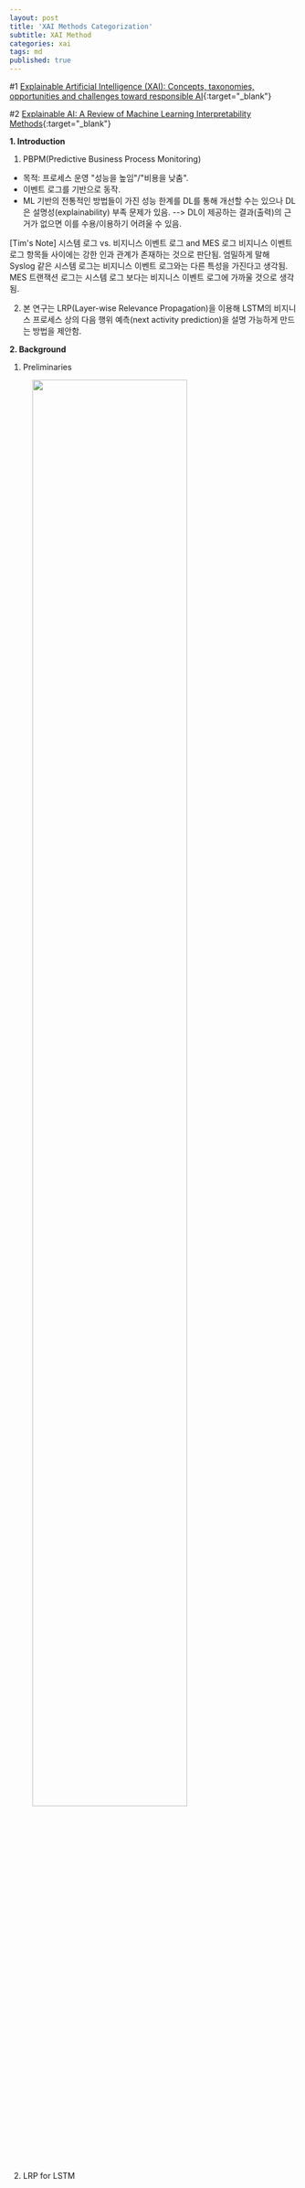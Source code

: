 ```yaml
---
layout: post
title: 'XAI Methods Categorization'
subtitle: XAI Method
categories: xai
tags: md
published: true
---
```

<References>

#1 [Explainable Artificial Intelligence (XAI): Concepts, taxonomies, opportunities and challenges toward responsible AI](https://arxiv.org/pdf/1910.10045.pdf){:target="_blank"}
  
#2 [Explainable AI: A Review of Machine Learning Interpretability Methods](https://www.mdpi.com/1099-4300/23/1/18){:target="_blank"}

**1. Introduction**

1) PBPM(Predictive Business Process Monitoring)
- 목적: 프로세스 운영 "성능을 높임"/"비용을 낮춤".
- 이벤트 로그를 기반으로 동작.
- ML 기반의 전통적인 방법들이 가진 성능 한계를 DL를 통해 개선할 수는 있으나 DL은 설명성(explainability) 부족 문제가 있음.
  --> DL이 제공하는 결과(출력)의 근거가 없으면 이를 수용/이용하기 어려울 수 있음.

[Tim's Note] 시스템 로그 vs. 비지니스 이벤트 로그 and MES 로그
비지니스 이벤트 로그 항목들 사이에는 강한 인과 관계가 존재하는 것으로 판단됨. 엄밀하게 말해 Syslog 같은 시스템 로그는 비지니스 이벤트 로그와는 다른 특성을 가진다고 생각됨. MES 트랜잭션 로그는 시스템 로그 보다는 비지니스 이벤트 로그에 가까울 것으로 생각됨.
  
2) 본 연구는 LRP(Layer-wise Relevance Propagation)을 이용해 LSTM의 비지니스 프로세스 상의 다음 행위 예측(next activity prediction)을 설명 가능하게 만드는 방법을 제안함. 

**2. Background**

1) Preliminaries

<figure>
  <img src="https://AllAboutXAI.github.io/assets/img/XAI/ts/2022-06-07-xai-ts-PaperReview_2_1.jpg" style="width:80%" class="center">
</figure>

2) LRP for LSTM


